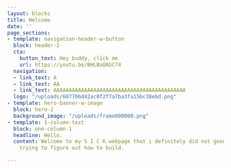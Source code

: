 ```yaml
---
layout: blocks
title: Welcome
date: ''
page_sections:
- template: navigation-header-w-button
  block: header-2
  cta:
    button_text: Hey buddy, click me
    url: https://youtu.be/BHLBaOASC74
  navigation:
  - link_text: A
  - link_text: AA
  - link_text: AAAAAAAAAAAAAAAAAAAAAAAAAAAAAAAAAAAAAAAAAAA
  logo: "/uploads/607706d42ac0f2f7a7ba3fa15bc38ebd.png"
- template: hero-banner-w-image
  block: hero-2
  background_image: "/uploads/frame000000.png"
- template: 1-column-text
  block: one-column-1
  headline: Hello.
  content: Welcome to my S I C K webpage that i definitely did not google for hours
    trying to figure out how to build.

---
```

